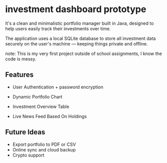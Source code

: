 # investment dashboard prototype
  
It's a clean and minimalistic portfolio manager built in Java, designed to help users easily track their investments over time.

The application uses a local SQLite database to store all investment data securely on the user's machine — keeping things private and offline.

note: This is my very first project outside of school assignments, I know the code is messy.

## Features

- User Authentication + password encryption

- Dynamic Portfolio Chart  
  
- Investment Overview Table  
  
- Live News Feed Based On Holdings


## Future Ideas

- Export portfolio to PDF or CSV  
- Online sync and cloud backup
- Crypto support

